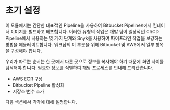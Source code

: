 # 초기 설정

이 모듈에서는 간단한 대표적인 Pipeline을 사용하여 Bitbucket Pipelines에서 컨테이너 이미지를 빌드하고 배포합니다. 이러한 유형의 작업은 개발 팀이 일상적인 CI/CD Pipeline에서 사용하는 몇 가지 단계와 Snyk를 사용하여 파이프라인 작업을 보강하는 방법을 에뮬레이트합니다. 워크샵의 이 부분을 위해 Bitbucket 및 AWS에서 일부 항목을 구성해야 합니다.

우리가 따르는 순서는 한 곳에서 다른 곳으로 정보를 복사해야 하기 때문에 화면 사이를 탐색해야 합니다. 필요한 정보를 식별하여 해당 프로세스를 안내해 드리겠습니다.

* AWS ECR 구성
* Bitbucket Pipeline 활성화
* 저장소 변수 추가

다음 섹션에서 각각에 대해 설명합니다.

